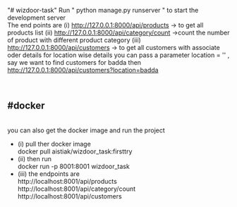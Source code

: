 "# wizdoor-task" 
Run " python manage.py runserver " to start the development server  
The end points are 
(i)   http://127.0.0.1:8000/api/products -> to get all products list 
(ii)  http://127.0.0.1:8000/api/category/count ->count the number of product with different product category 
(iii) http://127.0.0.1:8000/api/customers  -> to get all customers with associate oder details 
      for location wise details you can pass a parameter location = '' , say we want to find customers for badda then 
      http://127.0.0.1:8000/api/customers?location=badda
      
<br>      
      
<h2>#docker </h2><br>
you can also get the docker image and run the project 
<ul>
      <li>
            (i)   pull ther docker image <br>
            docker pull aistiak/wizdoor_task:firsttry
      </li>
      <li>
            (ii)  then run       <br>
            docker run -p 8001:8001 wizdoor_task      
      </li>
      <li>
            (iii) the endpoints are <br>
             http://localhost:8001/api/products <br>
             http://localhost:8001/api/category/count <br> 
             http://localhost:8001/api/customers  <br>    
      </li>
</ul>




